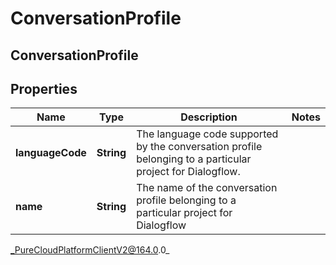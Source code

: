 # ConversationProfile

## ConversationProfile

## Properties

|Name | Type | Description | Notes|
|------------ | ------------- | ------------- | -------------|
| **languageCode** | **String** | The language code supported by the conversation profile belonging to a particular project for Dialogflow. | |
| **name** | **String** | The name of the conversation profile belonging to a particular project for Dialogflow | |



_PureCloudPlatformClientV2@164.0.0_
